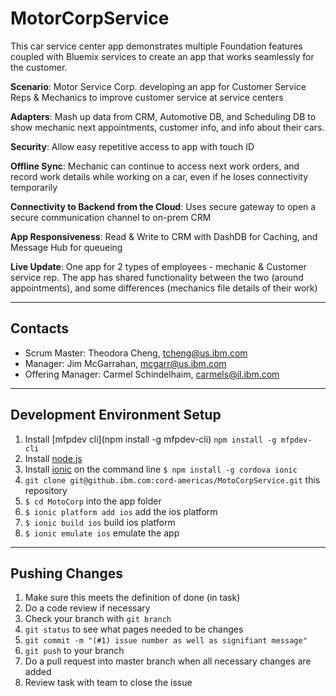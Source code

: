 # MotorCorpService

This car service center app demonstrates multiple Foundation features coupled with Bluemix services to create an app that works seamlessly for the customer.

**Scenario**: Motor Service Corp. developing an app for Customer Service Reps & Mechanics to improve customer service at service centers

**Adapters**:
Mash up data from CRM, Automotive DB, and Scheduling DB to show mechanic next appointments, customer info, and info about their cars.

**Security**:
Allow easy repetitive access to app with touch ID

**Offline Sync**:
Mechanic can continue to access next work orders, and record work details while working on a car, even if he loses connectivity temporarily

**Connectivity to Backend from the Cloud**:
Uses secure gateway to open a secure communication channel to on-prem CRM

**App Responsiveness**:
Read & Write to CRM with DashDB for Caching, and Message Hub for queueing

**Live Update**:
One app for 2 types of employees - mechanic & Customer service rep. The app has shared functionality between the two (around appointments), and some differences (mechanics file details of their work)

--------------------------------

## Contacts

* Scrum Master: Theodora Cheng, tcheng@us.ibm.com
* Manager: Jim McGarrahan, mcgarr@us.ibm.com
* Offering Manager: Carmel Schindelhaim, carmels@il.ibm.com

--------------------------------

## Development Environment Setup

1. Install [mfpdev cli](npm install -g mfpdev-cli) `npm install -g mfpdev-cli`
2. Install [node.js](https://nodejs.org/en/)
2. Install [ionic](http://ionicframework.com/getting-started/) on the command line `$ npm install -g cordova ionic`
3. `git clone git@github.ibm.com:cord-americas/MotoCorpService.git` this repository
4. `$ cd MotoCorp` into the app folder
5. `$ ionic platform add ios` add the ios platform
6. `$ ionic build ios` build ios platform
7. `$ ionic emulate ios` emulate the app

--------------------------------

## Pushing Changes

1.  Make sure this meets the definition of done (in task)
2.  Do a code review if necessary
3.  Check your branch with `git branch`
3. `git status` to see what pages needed to be changes
4. `git commit -m "(#1) issue number as well as signifiant message"`
5. `git push` to your branch
6.  Do a pull request into master branch when all necessary changes are added
7.  Review task with team to close the issue
